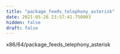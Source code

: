 ```yaml
---
title: "package_feeds_telephony_asterisk"
date: 2021-05-26 23:57:41.750903
hidden: false
draft: false
---
```


x86/64/package_feeds_telephony_asterisk


